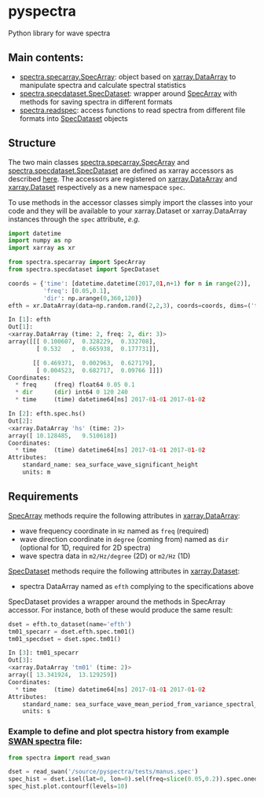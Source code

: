 # pyspectra
Python library for wave spectra

## Main contents:
- [spectra.specarray.SpecArray](https://github.com/metocean/pyspectra/blob/master/spectra/specarray.py#L31): object based on [xarray.DataArray](http://xarray.pydata.org/en/stable/generated/xarray.DataArray.html) to manipulate spectra and calculate spectral statistics
- [spectra.specdataset.SpecDataset](https://github.com/metocean/pyspectra/blob/master/spectra/specdataset.py#L16): wrapper around [SpecArray](https://github.com/metocean/pyspectra/blob/master/spectra/specarray.py#L31) with methods for saving spectra in different formats
- [spectra.readspec](https://github.com/metocean/pyspectra/blob/master/spectra/readspec.py): access functions to read spectra from different file formats into [SpecDataset](https://github.com/metocean/pyspectra/blob/master/spectra/specdataset.py#L16) objects

## Structure
The two main classes [spectra.specarray.SpecArray](https://github.com/metocean/pyspectra/blob/master/spectra/specarray.py#L31) and [spectra.specdataset.SpecDataset](https://github.com/metocean/pyspectra/blob/master/spectra/specdataset.py#L16) are defined as xarray accessors as described [here](http://xarray.pydata.org/en/stable/internals.html?highlight=accessor). The accessors are registered on [xarray.DataArray](http://xarray.pydata.org/en/stable/generated/xarray.DataArray.html) and [xarray.Dataset](http://xarray.pydata.org/en/stable/generated/xarray.Dataset.html) respectively as a new namespace `spec`.

To use methods in the accessor classes simply import the classes into your code and they will be available to your xarray.Dataset or xarray.DataArray instances through the `spec` attribute, *e.g.*
```python
import datetime
import numpy as np
import xarray as xr

from spectra.specarray import SpecArray
from spectra.specdataset import SpecDataset

coords = {'time': [datetime.datetime(2017,01,n+1) for n in range(2)],
          'freq': [0.05,0.1],
          'dir': np.arange(0,360,120)}
efth = xr.DataArray(data=np.random.rand(2,2,3), coords=coords, dims=('time','freq', 'dir'))

In [1]: efth
Out[1]:
<xarray.DataArray (time: 2, freq: 2, dir: 3)>
array([[[ 0.100607,  0.328229,  0.332708],
        [ 0.532   ,  0.665938,  0.177731]],

       [[ 0.469371,  0.002963,  0.627179],
        [ 0.004523,  0.682717,  0.09766 ]]])
Coordinates:
  * freq     (freq) float64 0.05 0.1
  * dir      (dir) int64 0 120 240
  * time     (time) datetime64[ns] 2017-01-01 2017-01-02

In [2]: efth.spec.hs()
Out[2]:
<xarray.DataArray 'hs' (time: 2)>
array([ 10.128485,   9.510618])
Coordinates:
  * time     (time) datetime64[ns] 2017-01-01 2017-01-02
Attributes:
    standard_name: sea_surface_wave_significant_height
    units: m
```
## Requirements
[SpecArray](https://github.com/metocean/pyspectra/blob/master/spectra/specarray.py#L31) methods require the following attributes in [xarray.DataArray](http://xarray.pydata.org/en/stable/generated/xarray.DataArray.html):
- wave frequency coordinate in `Hz` named as `freq` (required)
- wave direction coordinate in `degree` (coming from) named as `dir` (optional for 1D, required for 2D spectra)
- wave spectra data in `m2/Hz/degree` (2D) or `m2/Hz` (1D)

[SpecDataset](https://github.com/metocean/pyspectra/blob/master/spectra/specdataset.py#L16) methods require the following attributes in [xarray.Dataset](http://xarray.pydata.org/en/stable/generated/xarray.Dataset.html):
- spectra DataArray named as `efth` complying to the specifications above

SpecDataset provides a wrapper around the methods in SpecArray accessor. For instance, both of these would produce the same result:
```python
dset = efth.to_dataset(name='efth')
tm01_specarr = dset.efth.spec.tm01()
tm01_specdset = dset.spec.tm01()

In [3]: tm01_specarr
Out[3]: 
<xarray.DataArray 'tm01' (time: 2)>
array([ 13.341924,  13.129259])
Coordinates:
  * time     (time) datetime64[ns] 2017-01-01 2017-01-02
Attributes:
    standard_name: sea_surface_wave_mean_period_from_variance_spectral_density_first_frequency_moment
    units: s
```

### Example to define and plot spectra history from example [SWAN spectra](http://swanmodel.sourceforge.net/online_doc/swanuse/node50.html) file:
```python
from spectra import read_swan

dset = read_swan('/source/pyspectra/tests/manus.spec')
spec_hist = dset.isel(lat=0, lon=0).sel(freq=slice(0.05,0.2)).spec.oned().T
spec_hist.plot.contourf(levels=10)
```
